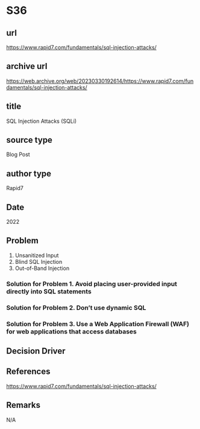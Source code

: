 # S36
## url
https://www.rapid7.com/fundamentals/sql-injection-attacks/

## archive url
https://web.archive.org/web/20230330192614/https://www.rapid7.com/fundamentals/sql-injection-attacks/

## title
SQL Injection Attacks (SQLi)

## source type
Blog Post

## author type
Rapid7

## Date
2022

## Problem
1. Unsanitized Input
2. Blind SQL Injection
3. Out-of-Band Injection


### Solution for Problem 1. Avoid placing user-provided input directly into SQL statements
### Solution for Problem 2. Don’t use dynamic SQL
### Solution for Problem 3. Use a Web Application Firewall (WAF) for web applications that access databases


## Decision Driver


## References
https://www.rapid7.com/fundamentals/sql-injection-attacks/

## Remarks
N/A